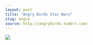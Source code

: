 ```yaml
---
layout: post
title: "Angry Birds Star Wars"
slug: angry
source: http://angrybirds.tumblr.com/
---
```


<img src="{{ site.url }}/assets/img/screenshots/angry.jpg">
